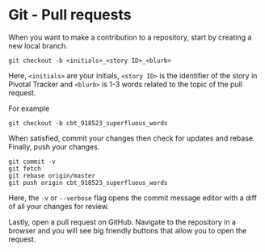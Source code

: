 # Git - Pull requests

When you want to make a contribution to a repository, start by creating a new
local branch.

```
git checkout -b <initials>_<story ID>_<blurb>
```

Here, `<initials>` are your initials, `<story ID>` is the identifier of the
story in Pivotal Tracker and `<blurb>` is 1-3 words related to the topic of the
pull request.

For example

```
git checkout -b cbt_918523_superfluous_words
```

When satisfied, commit your changes then check for updates and rebase. Finally,
push your changes.

```
git commit -v
git fetch
git rebase origin/master
git push origin cbt_918523_superfluous_words
```

Here, the `-v` or `--verbose` flag opens the commit message editor with a diff
of all your changes for review.

Lastly, open a pull request on GitHub. Navigate to the repository in a browser
and you will see big friendly buttons that allow you to open the request.
